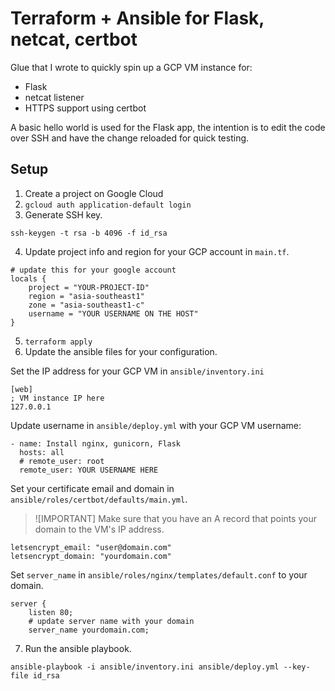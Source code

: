 # Terraform + Ansible for Flask, netcat, certbot

Glue that I wrote to quickly spin up a GCP VM instance for:
- Flask
- netcat listener
- HTTPS support using certbot

A basic hello world is used for the Flask app, the intention is to edit the code over SSH and have the change reloaded for quick testing.

## Setup

1. Create a project on Google Cloud
2. `gcloud auth application-default login`
3. Generate SSH key.

```shell
ssh-keygen -t rsa -b 4096 -f id_rsa
```

4. Update project info and region for your GCP account in `main.tf`.

```
# update this for your google account
locals {
    project = "YOUR-PROJECT-ID"
    region = "asia-southeast1"
    zone = "asia-southeast1-c"
    username = "YOUR USERNAME ON THE HOST"
}
```

5. `terraform apply`
6. Update the ansible files for your configuration.

Set the IP address for your GCP VM in `ansible/inventory.ini`

```
[web]
; VM instance IP here
127.0.0.1 
```

Update username in `ansible/deploy.yml` with your GCP VM username:

```
- name: Install nginx, gunicorn, Flask
  hosts: all
  # remote_user: root
  remote_user: YOUR USERNAME HERE
```

Set your certificate email and domain in `ansible/roles/certbot/defaults/main.yml`.

> ![IMPORTANT]
> Make sure that you have an A record that points your domain to the VM's IP address.

```
letsencrypt_email: "user@domain.com"
letsencrypt_domain: "yourdomain.com"
```

Set `server_name` in `ansible/roles/nginx/templates/default.conf` to your domain.

```
server {
    listen 80;
    # update server name with your domain
    server_name yourdomain.com;
```

7. Run the ansible playbook.
```
ansible-playbook -i ansible/inventory.ini ansible/deploy.yml --key-file id_rsa 
```

